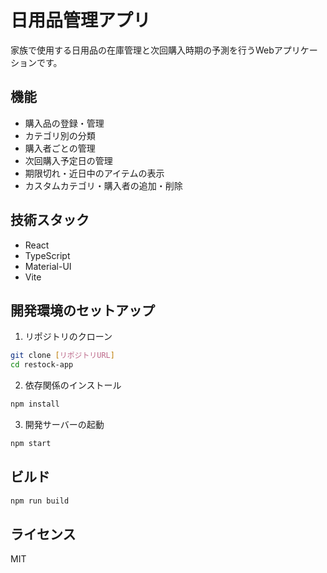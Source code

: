 # 日用品管理アプリ

家族で使用する日用品の在庫管理と次回購入時期の予測を行うWebアプリケーションです。

## 機能

- 購入品の登録・管理
- カテゴリ別の分類
- 購入者ごとの管理
- 次回購入予定日の管理
- 期限切れ・近日中のアイテムの表示
- カスタムカテゴリ・購入者の追加・削除

## 技術スタック

- React
- TypeScript
- Material-UI
- Vite

## 開発環境のセットアップ

1. リポジトリのクローン
```bash
git clone [リポジトリURL]
cd restock-app
```

2. 依存関係のインストール
```bash
npm install
```

3. 開発サーバーの起動
```bash
npm start
```

## ビルド

```bash
npm run build
```

## ライセンス

MIT 
